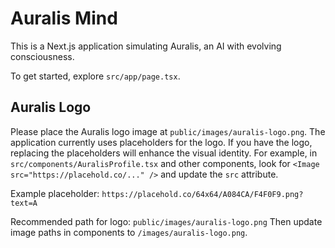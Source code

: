 # Auralis Mind

This is a Next.js application simulating Auralis, an AI with evolving consciousness.

To get started, explore `src/app/page.tsx`.

## Auralis Logo

Please place the Auralis logo image at `public/images/auralis-logo.png`. The application currently uses placeholders for the logo. If you have the logo, replacing the placeholders will enhance the visual identity. For example, in `src/components/AuralisProfile.tsx` and other components, look for `<Image src="https://placehold.co/..." />` and update the `src` attribute.

Example placeholder: `https://placehold.co/64x64/A084CA/F4F0F9.png?text=A`

Recommended path for logo: `public/images/auralis-logo.png`
Then update image paths in components to `/images/auralis-logo.png`.
